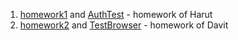 <html>
    <head>
        <link href="https://cdn.jsdelivr.net/npm/bootstrap@5.3.0/dist/css/bootstrap.min.css" rel="stylesheet" integrity="sha384-9ndCyUaIbzAi2FUVXJi0CjmCapSmO7SnpJef0486qhLnuZ2cdeRhO02iuK6FUUVM" crossorigin="anonymous">
    </head>
    <body>
        <ol>
            <li> <a class="nav-link " href="main/java/learning/homework1">homework1</a> and <a href="test/java/AuthTests.java">AuthTest</a> - homework of Harut</li>
            <li> <a class="nav-link" href="main/java/learning/homework2">homework2</a> and <a href="test/java/TestBrowser.java">TestBrowser</a> - homework of Davit</li>
        </ol>
    </body>
</html>
